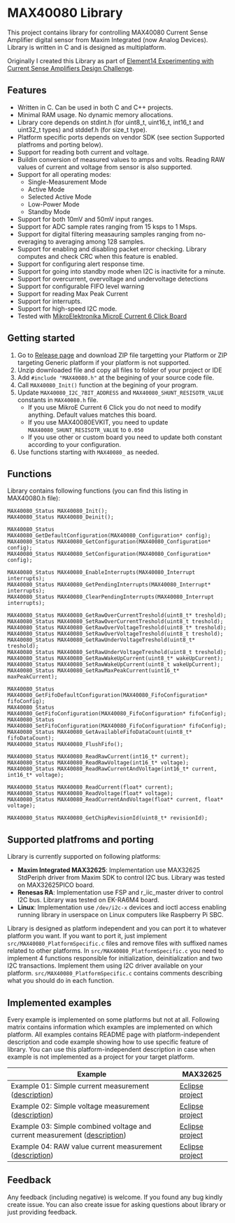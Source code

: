 # MAX40080 Library
This project contains library for controlling MAX40080 Current Sense Amplifier digital sensor from Maxim Integrated (now Analog Devices). Library is written in C and is designed as multiplatform.

Originally I created this Library as part of [Element14 Experimenting with Current Sense Amplifiers Design Challenge](https://community.element14.com/challenges-projects/design-challenges/experimenting-with-current-sense-amplifier/).

## Features
- Written in C. Can be used in both C and C++ projects.
- Minimal RAM usage. No dynamic memory allocations.
- Library core depends on stdint.h (for uint8_t, uint16_t, int16_t and uint32_t types) and stddef.h (for size_t type).
- Platform specific ports depends on vendor SDK (see section Supported platfroms and porting below).
- Support for reading both current and voltage.
- Buildin conversion of measured values to amps and volts. Reading RAW values of current and voltage from sensor is also supported. 
- Support for all operating modes:
	- Single-Measurement Mode
	- Active Mode
	- Selected Active Mode
	- Low-Power Mode
	- Standby Mode
- Support for both 10mV and 50mV input ranges.
- Support for ADC sample rates ranging from 15 ksps to 1 Msps.
- Support for digital filtering measauring samples ranging from no-everaging to averaging among 128 samples.
- Support for enabling and disabling packet error checking. Library computes and check CRC when this feature is enabled.
- Support for configuring alert response time.
- Support for going into standby mode when I2C is inactivite for a minute.
- Support for overcurrent, overvoltage and undervoltage detections
- Support for configurable FIFO level warning
- Support for reading Max Peak Current
- Support for interrupts.
- Support for high-speed I2C mode.
- Tested with [MikroElektronika MicroE Current 6 Click Board](https://www.mikroe.com/current-6-click)

## Getting started
1. Go to [Release page](https://github.com/misaz/MAX40080-Library/releases) and download ZIP file targetting your Platform or ZIP targeting Generic platform if your platform is not supported.
2. Unzip downloaded file and copy all files to folder of your project or IDE
3. Add `#include "MAX40080.h"` at the begining of your source code file.
4. Call `MAX40080_Init()` function at the begining of your program.
5. Update `MAX40080_I2C_7BIT_ADDRESS` and `MAX40080_SHUNT_RESISOTR_VALUE` constants in `MAX40080.h` file.
	- If you use MikroE Current 6 Click you do not need to modify anything. Default values matches this board.
	- If you use MAX40080EVKIT, you need to update `MAX40080_SHUNT_RESISOTR_VALUE` to `0.050`
	- If you use other or custom board you need to update both constant according to your configuration.
6. Use functions starting with `MAX40080_` as needed.

## Functions
Library contains following functions (you can find this listing in MAX40080.h file):

```
MAX40080_Status MAX40080_Init();
MAX40080_Status MAX40080_Deinit();

MAX40080_Status MAX40080_GetDefaultConfiguration(MAX40080_Configuration* config);
MAX40080_Status MAX40080_GetConfiguration(MAX40080_Configuration* config);
MAX40080_Status MAX40080_SetConfiguration(MAX40080_Configuration* config);

MAX40080_Status MAX40080_EnableInterrupts(MAX40080_Interrupt interrupts);
MAX40080_Status MAX40080_GetPendingInterrupts(MAX40080_Interrupt* interrupts);
MAX40080_Status MAX40080_ClearPendingInterrupts(MAX40080_Interrupt interrupts);

MAX40080_Status MAX40080_GetRawOverCurrentTreshold(uint8_t* treshold);
MAX40080_Status MAX40080_SetRawOverCurrentTreshold(uint8_t treshold);
MAX40080_Status MAX40080_GetRawOverVoltageTreshold(uint8_t* treshold);
MAX40080_Status MAX40080_SetRawOverVoltageTreshold(uint8_t treshold);
MAX40080_Status MAX40080_GetRawUnderVoltageTreshold(uint8_t* treshold);
MAX40080_Status MAX40080_SetRawUnderVoltageTreshold(uint8_t treshold);
MAX40080_Status MAX40080_GetRawWakeUpCurrent(uint8_t* wakeUpCurrent);
MAX40080_Status MAX40080_SetRawWakeUpCurrent(uint8_t wakeUpCurrent);
MAX40080_Status MAX40080_GetRawMaxPeakCurrent(uint16_t* maxPeakCurrent);

MAX40080_Status MAX40080_GetFifoDefaultConfiguration(MAX40080_FifoConfiguration* fifoConfig);
MAX40080_Status MAX40080_GetFifoConfiguration(MAX40080_FifoConfiguration* fifoConfig);
MAX40080_Status MAX40080_SetFifoConfiguration(MAX40080_FifoConfiguration* fifoConfig);
MAX40080_Status MAX40080_GetAvailableFifoDataCount(uint8_t* fifoDataCount);
MAX40080_Status MAX40080_FlushFifo();

MAX40080_Status MAX40080_ReadRawCurrent(int16_t* current);
MAX40080_Status MAX40080_ReadRawVoltage(int16_t* voltage);
MAX40080_Status MAX40080_ReadRawCurrentAndVoltage(int16_t* current, int16_t* voltage);

MAX40080_Status MAX40080_ReadCurrent(float* current);
MAX40080_Status MAX40080_ReadVoltage(float* voltage);
MAX40080_Status MAX40080_ReadCurrentAndVoltage(float* current, float* voltage);

MAX40080_Status MAX40080_GetChipRevisionId(uint8_t* revisionId);
```

## Supported platfroms and porting
Library is currently supported on following platforms:

- **Maxim Integrated MAX32625**: Implementation use MAX32625 StdPeriph driver from Maxim SDK to control I2C bus. Library was tested on MAX32625PICO board.
- **Renesas RA**: Implementation use FSP and r_iic_master driver to control I2C bus. Library was tested on EK-RA6M4 board.
- **Linux**: Implementation use `/dev/i2c-x` devices and ioctl access enabling running library in userspace on Linux computers like Raspberry Pi SBC.

Library is designed as platform independent and you can port it to whatever platform you want. If you want to port it, just implement `src/MAX40080_PlatformSpecific.c` files and remove files with suffixed names related to other platforms. In `src/MAX40080_PlatformSpecific.c` you need to implement 4 functions responsible for initialization, deinitialization and two I2C transactions. Implement them using I2C driver available on your platform. `src/MAX40080_PlatformSpecific.c` contains comments describing what you should do in each function.

## Implemented examples
Every example is implemented on some platforms but not at all. Following matrix contains information which examples are implemented on which platform. All examples contains README page with platform-independent description and code example showing how to use specific feature of library. You can use this platform-independent description in case when example is not implemented as a project for your target platform.

| Example                                                            | MAX32625 |
|--------------------------------------------------------------------|----------|
| Example 01: Simple current measurement ([description](examples/01_read_current_continous)) | [Eclipse project](examples/01_read_current_continous/max32625) |
| Example 02: Simple voltage measurement ([description](examples/02_read_voltage_continous)) | [Eclipse project](examples/02_read_voltage_continous/max32625) |
| Example 03: Simple combined voltage and current measurement ([description](examples/03_read_current_and_voltage_continous)) | [Eclipse project](examples/03_read_current_and_voltage_continous/max32625) |
| Example 04: RAW value current measurement ([description](examples/04_read_raw_current_continous)) | [Eclipse project](examples/04_read_raw_current_continous/max32625) |

## Feedback
Any feedback (including negative) is welcome. If you found any bug kindly create issue. You can also create issue for asking questions about library or just providing feedback.